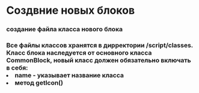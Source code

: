<h1>Создвние новых блоков</h1>
<h3>создание файла класса нового блока<h3>
	Все файлы классов хранятся в дирректории /script/classes.
	Класс блока наследуется от основного класса CommonBlock, новый класс должен обязательно включать в себя:
	<li>name - указывает название класса</li>
	<li>метод getIcon()</li>
